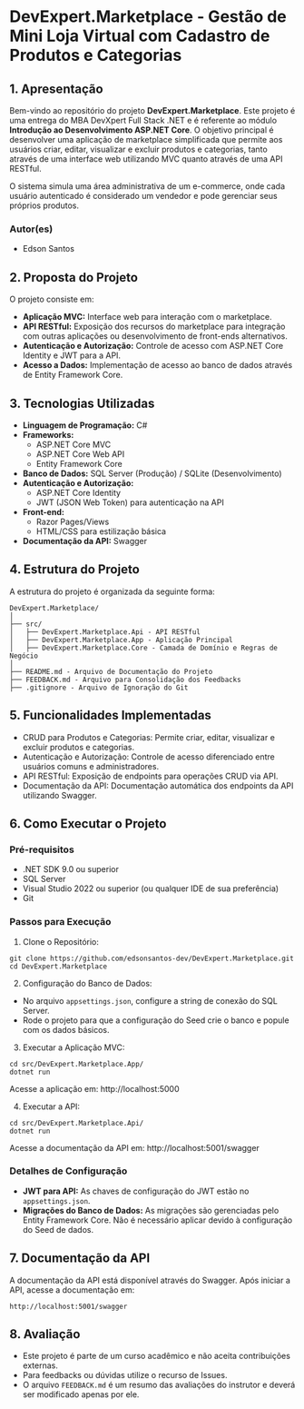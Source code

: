 # DevExpert.Marketplace - Gestão de Mini Loja Virtual com Cadastro de Produtos e Categorias

## 1. Apresentação

Bem-vindo ao repositório do projeto **DevExpert.Marketplace**. Este projeto é uma entrega do MBA DevXpert Full Stack .NET e é referente ao módulo **Introdução ao Desenvolvimento ASP.NET Core**. O objetivo principal é desenvolver uma aplicação de marketplace simplificada que permite aos usuários criar, editar, visualizar e excluir produtos e categorias, tanto através de uma interface web utilizando MVC quanto através de uma API RESTful.

O sistema simula uma área administrativa de um e-commerce, onde cada usuário autenticado é considerado um vendedor e pode gerenciar seus próprios produtos.

### Autor(es)
- Edson Santos

## 2. Proposta do Projeto

O projeto consiste em:

- **Aplicação MVC:** Interface web para interação com o marketplace.
- **API RESTful:** Exposição dos recursos do marketplace para integração com outras aplicações ou desenvolvimento de front-ends alternativos.
- **Autenticação e Autorização:** Controle de acesso com ASP.NET Core Identity e JWT para a API.
- **Acesso a Dados:** Implementação de acesso ao banco de dados através de Entity Framework Core.

## 3. Tecnologias Utilizadas

- **Linguagem de Programação:** C#
- **Frameworks:**
    - ASP.NET Core MVC
    - ASP.NET Core Web API
    - Entity Framework Core
- **Banco de Dados:** SQL Server (Produção) / SQLite (Desenvolvimento)
- **Autenticação e Autorização:**
    - ASP.NET Core Identity
    - JWT (JSON Web Token) para autenticação na API
- **Front-end:**
    - Razor Pages/Views
    - HTML/CSS para estilização básica
- **Documentação da API:** Swagger

## 4. Estrutura do Projeto

A estrutura do projeto é organizada da seguinte forma:

```
DevExpert.Marketplace/
│
├── src/
│   ├── DevExpert.Marketplace.Api - API RESTful
│   ├── DevExpert.Marketplace.App - Aplicação Principal
│   ├── DevExpert.Marketplace.Core - Camada de Domínio e Regras de Negócio
│
├── README.md - Arquivo de Documentação do Projeto
├── FEEDBACK.md - Arquivo para Consolidação dos Feedbacks
├── .gitignore - Arquivo de Ignoração do Git
```

## 5. Funcionalidades Implementadas

- CRUD para Produtos e Categorias: Permite criar, editar, visualizar e excluir produtos e categorias.
- Autenticação e Autorização: Controle de acesso diferenciado entre usuários comuns e administradores.
- API RESTful: Exposição de endpoints para operações CRUD via API.
- Documentação da API: Documentação automática dos endpoints da API utilizando Swagger.

## 6. Como Executar o Projeto

### Pré-requisitos
- .NET SDK 9.0 ou superior
- SQL Server
- Visual Studio 2022 ou superior (ou qualquer IDE de sua preferência)
- Git

### Passos para Execução
1. Clone o Repositório:
```
git clone https://github.com/edsonsantos-dev/DevExpert.Marketplace.git
cd DevExpert.Marketplace
```

2. Configuração do Banco de Dados:
- No arquivo `appsettings.json`, configure a string de conexão do SQL Server.
- Rode o projeto para que a configuração do Seed crie o banco e popule com os dados básicos.

3. Executar a Aplicação MVC:
```
cd src/DevExpert.Marketplace.App/
dotnet run
```
Acesse a aplicação em: http://localhost:5000

4. Executar a API:
```
cd src/DevExpert.Marketplace.Api/
dotnet run
```
Acesse a documentação da API em: http://localhost:5001/swagger

### Detalhes de Configuração
- **JWT para API:** As chaves de configuração do JWT estão no `appsettings.json`.
- **Migrações do Banco de Dados:** As migrações são gerenciadas pelo Entity Framework Core. Não é necessário aplicar devido à configuração do Seed de dados.

## 7. Documentação da API

A documentação da API está disponível através do Swagger. Após iniciar a API, acesse a documentação em:
```
http://localhost:5001/swagger
```

## 8. Avaliação

- Este projeto é parte de um curso acadêmico e não aceita contribuições externas.
- Para feedbacks ou dúvidas utilize o recurso de Issues.
- O arquivo `FEEDBACK.md` é um resumo das avaliações do instrutor e deverá ser modificado apenas por ele.

